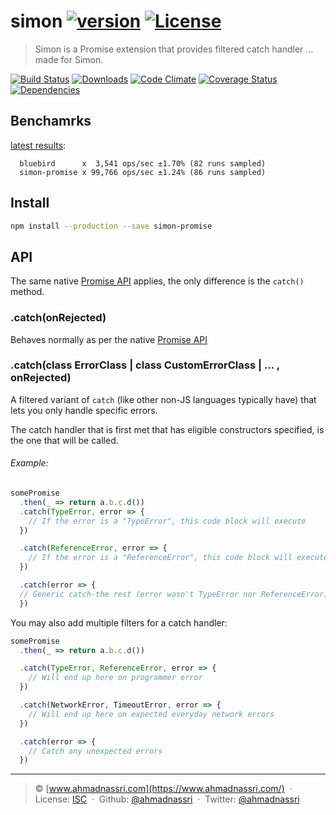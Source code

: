 # simon [![version][npm-version]][npm-url] [![License][npm-license]][license-url]

> Simon is a Promise extension that provides filtered catch handler ... made for Simon.

[![Build Status][travis-image]][travis-url]
[![Downloads][npm-downloads]][npm-url]
[![Code Climate][codeclimate-quality]][codeclimate-url]
[![Coverage Status][codeclimate-coverage]][codeclimate-url]
[![Dependencies][david-image]][david-url]

## Benchamrks 

[latest results](https://github.com/ahmadnassri/benchmark-node-promise-catch):

```
  bluebird      x  3,541 ops/sec ±1.70% (82 runs sampled)
  simon-promise x 99,766 ops/sec ±1.24% (86 runs sampled)
```

## Install

```bash
npm install --production --save simon-promise
```

## API

The same native [Promise API](https://developer.mozilla.org/en/docs/Web/JavaScript/Reference/Global_Objects/Promise) applies, the only difference is the `catch()` method.

### .catch(onRejected)

Behaves normally as per the native [Promise API](https://developer.mozilla.org/en-US/docs/Web/JavaScript/Reference/Global_Objects/Promise/catch)

### .catch(class ErrorClass | class CustomErrorClass | ... , onRejected)

A filtered variant of `catch` (like other non-JS languages typically have) that lets you only handle specific errors.

The catch handler that is first met that has eligible constructors specified, is the one that will be called.

###### Example:

```js
somePromise
  .then(_ => return a.b.c.d())
  .catch(TypeError, error => {
    // If the error is a "TypeError", this code block will execute
  })

  .catch(ReferenceError, error => {
    // If the error is a "ReferenceError", this code block will execute instead
  })

  .catch(error => {
  // Generic catch-the rest (error wasn't TypeError nor ReferenceError)
  })
```

You may also add multiple filters for a catch handler:

```js
somePromise
  .then(_ => return a.b.c.d())

  .catch(TypeError, ReferenceError, error => {
    // Will end up here on programmer error
  })

  .catch(NetworkError, TimeoutError, error => {
    // Will end up here on expected everyday network errors
  })

  .catch(error => {
    // Catch any unexpected errors
  })
```

----
> :copyright: [www.ahmadnassri.com](https://www.ahmadnassri.com/) &nbsp;&middot;&nbsp;
> License: [ISC](LICENSE) &nbsp;&middot;&nbsp;
> Github: [@ahmadnassri](https://github.com/ahmadnassri) &nbsp;&middot;&nbsp;
> Twitter: [@ahmadnassri](https://twitter.com/ahmadnassri)

[license-url]: http://choosealicense.com/licenses/isc/

[travis-url]: https://travis-ci.org/ahmadnassri/simon
[travis-image]: https://img.shields.io/travis/ahmadnassri/simon.svg?style=flat-square

[npm-url]: https://www.npmjs.com/package/simon-promise
[npm-license]: https://img.shields.io/npm/l/simon-promise.svg?style=flat-square
[npm-version]: https://img.shields.io/npm/v/simon-promise.svg?style=flat-square
[npm-downloads]: https://img.shields.io/npm/dm/simon-promise.svg?style=flat-square

[codeclimate-url]: https://codeclimate.com/github/ahmadnassri/simon
[codeclimate-quality]: https://img.shields.io/codeclimate/github/ahmadnassri/simon.svg?style=flat-square
[codeclimate-coverage]: https://img.shields.io/codeclimate/coverage/github/ahmadnassri/simon.svg?style=flat-square

[david-url]: https://david-dm.org/ahmadnassri/simon
[david-image]: https://img.shields.io/david/ahmadnassri/simon.svg?style=flat-square

